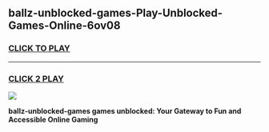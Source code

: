 
## ballz-unblocked-games-Play-Unblocked-Games-Online-6ov08
<h3>
<a href="https://premium76.site?title=ballz-unblocked-games&ref=25A">CLICK TO PLAY</a></h3>
<hr>

<h3>
<a href="https://premium76.site?title=ballz-unblocked-games&ref=25A">CLICK 2 PLAY</a>
  
</h3>

<a href="https://premium76.site?title=ballz-unblocked-games&ref=25A"><img src="https://clearcache.store/games.png"></a>


**ballz-unblocked-games games unblocked: Your Gateway to Fun and Accessible Online Gaming**
